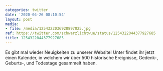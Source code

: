 ```yaml
---
categories: twitter
date: '2020-04-26 08:10:54'
layout: post
media:
- file: /media/1254322036928897025.jpg
ref: https://twitter.com/schwarzlichtwue/status/1254322044377927685
title: 1254322044377927685
---
```

Es gibt mal wieder Neuigkeiten zu unserer Website! Unter  findet ihr jetzt einen Kalender, in welchem wir über 500 historische Ereignisse, Gedenk-, Geburts-, und Todestage gesammelt haben. 